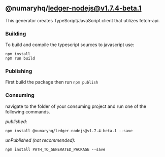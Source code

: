 ## @numaryhq/ledger-nodejs@v1.7.4-beta.1

This generator creates TypeScript/JavaScript client that utilizes fetch-api.

### Building

To build and compile the typescript sources to javascript use:
```
npm install
npm run build
```

### Publishing

First build the package then run ```npm publish```

### Consuming

navigate to the folder of your consuming project and run one of the following commands.

_published:_

```
npm install @numaryhq/ledger-nodejs@v1.7.4-beta.1 --save
```

_unPublished (not recommended):_

```
npm install PATH_TO_GENERATED_PACKAGE --save

